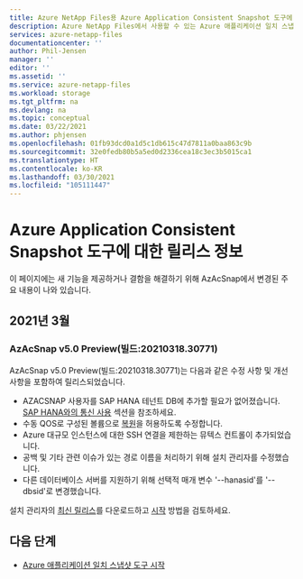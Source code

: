 ```yaml
---
title: Azure NetApp Files용 Azure Application Consistent Snapshot 도구에 대한 릴리스 정보 | Microsoft Docs
description: Azure NetApp Files에서 사용할 수 있는 Azure 애플리케이션 일치 스냅샷 도구에 대한 릴리스 정보를 제공합니다.
services: azure-netapp-files
documentationcenter: ''
author: Phil-Jensen
manager: ''
editor: ''
ms.assetid: ''
ms.service: azure-netapp-files
ms.workload: storage
ms.tgt_pltfrm: na
ms.devlang: na
ms.topic: conceptual
ms.date: 03/22/2021
ms.author: phjensen
ms.openlocfilehash: 01fb93dcd0a1d5c1db615c47d7811a0baa863c9b
ms.sourcegitcommit: 32e0fedb80b5a5ed0d2336cea18c3ec3b5015ca1
ms.translationtype: HT
ms.contentlocale: ko-KR
ms.lasthandoff: 03/30/2021
ms.locfileid: "105111447"
---
```

# <a name="release-notes-for-azure-application-consistent-snapshot-tool-preview"></a>Azure Application Consistent Snapshot 도구에 대한 릴리스 정보

이 페이지에는 새 기능을 제공하거나 결함을 해결하기 위해 AzAcSnap에서 변경된 주요 내용이 나와 있습니다.

## <a name="march-2021"></a>2021년 3월

### <a name="azacsnap-v50-preview-build2021031830771"></a>AzAcSnap v5.0 Preview(빌드:20210318.30771)

AzAcSnap v5.0 Preview(빌드:20210318.30771)는 다음과 같은 수정 사항 및 개선 사항을 포함하여 릴리스되었습니다.

- AZACSNAP 사용자를 SAP HANA 테넌트 DB에 추가할 필요가 없어졌습니다. [SAP HANA와의 통신 사용](azacsnap-installation.md#enable-communication-with-sap-hana) 섹션을 참조하세요.
- 수동 QOS로 구성된 볼륨으로 [복원](azacsnap-cmd-ref-restore.md)을 허용하도록 수정합니다.
- Azure 대규모 인스턴스에 대한 SSH 연결을 제한하는 뮤텍스 컨트롤이 추가되었습니다.
- 공백 및 기타 관련 이슈가 있는 경로 이름을 처리하기 위해 설치 관리자를 수정했습니다.
- 다른 데이터베이스 서버를 지원하기 위해 선택적 매개 변수 '--hanasid'를 '--dbsid'로 변경했습니다.

설치 관리자의 [최신 릴리스](https://aka.ms/azacsnapdownload)를 다운로드하고 [시작](azacsnap-get-started.md) 방법을 검토하세요.

## <a name="next-steps"></a>다음 단계

- [Azure 애플리케이션 일치 스냅샷 도구 시작](azacsnap-get-started.md)
